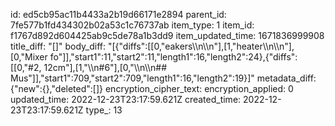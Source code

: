 id: ed5cb95ac11b4433a2b19d66171e2894
parent_id: 7fe577b1fd434302b02a53c1c76737ab
item_type: 1
item_id: f1767d892d604425ab9c5de78a1b3dd9
item_updated_time: 1671836999908
title_diff: "[]"
body_diff: "[{\"diffs\":[[0,\"eakers\\\n\\\n\"],[1,\"heater\\\n\\\n\"],[0,\"Mixer fo\"]],\"start1\":11,\"start2\":11,\"length1\":16,\"length2\":24},{\"diffs\":[[0,\"#2, 12cm\"],[1,\"\\\n#6\"],[0,\"\\\n\\\n## Mus\"]],\"start1\":709,\"start2\":709,\"length1\":16,\"length2\":19}]"
metadata_diff: {"new":{},"deleted":[]}
encryption_cipher_text: 
encryption_applied: 0
updated_time: 2022-12-23T23:17:59.621Z
created_time: 2022-12-23T23:17:59.621Z
type_: 13
